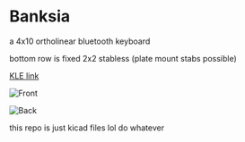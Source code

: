 # Banksia

a 4x10 ortholinear bluetooth keyboard

bottom row is fixed 2x2 stabless (plate mount stabs possible)

[KLE link](http://www.keyboard-layout-editor.com/#/gists/ac4e33216322b06a96d62318165e8864)

![Front](https://i.imgur.com/MfEdcjx.png)

![Back](https://i.imgur.com/SVye5pT.png)

this repo is just kicad files lol do whatever
